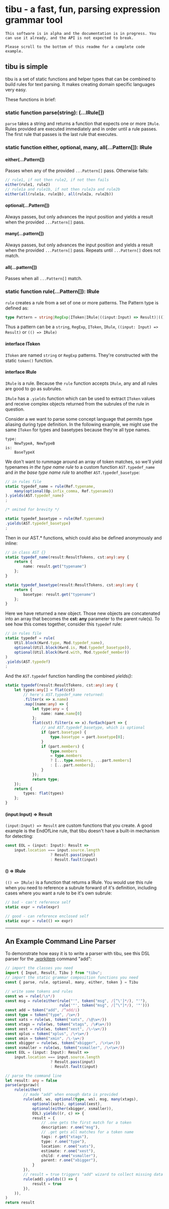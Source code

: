 # tibu - a fast, fun, parsing expression grammar tool


    This software is in alpha and the documentation is in progress. You can use it already, and the API is not expected to break.

    Please scroll to the bottom of this readme for a complete code example.

## tibu is simple

tibu is a set of static functions and helper types that can be combined to build rules for text parsing. It makes creating domain specific languages very easy.

These functions in brief:

### static function parse(string): (...IRule[])

`parse` takes a string and returns a function that expects one or more `IRule`. Rules provided are executed immediately and in order until a rule passes. The first rule that passes is the last rule that executes.


### static function either, optional, many, all(...Pattern[]): IRule

#### either(...Pattern[])

Passes when any of the provided `...Pattern[]` pass. Otherwise fails:

```TypeScript
// rule1, if not then rule2, if not then fails
either(rule1, rule2) 
// rule1a and rule1b, if not then rule2a and rule2b
either(all(rule1a, rule1b), all(rule2a, rule2b))
```

#### optional(...Pattern[])

Always passes, but only advances the input position and yields a result when the provided `...Pattern[]` pass.

#### many(...pattern[])

Always passes, but only advances the input position and yields a result when the provided `...Pattern[]` pass. Repeats until `...Pattern[]` does not match.

#### all(...pattern[])

Passes when all `...Pattern[]` match.

### static function rule(...Pattern[]): IRule

`rule` creates a rule from a set of one or more patterns. The Pattern type is defined as:

```TypeScript
type Pattern = string|RegExp|IToken|IRule|((input:Input) => Result)|(() => IRule);
```

Thus a pattern can be a `string`, `RegExp`, `IToken`, `IRule`, `((input: Input) => Result)` or `(() => IRule)`

#### interface IToken

`IToken` are named `string` or `RegExp` patterns. They're constructed with the static `token()` function.

#### interface IRule

`IRule` is a rule. Because the `rule` function accepts `IRule`, any and all rules are good to go as subrules.

`IRule` has a `.yields` function which can be used to extract `IToken` values and receive complex objects returned from the subrules of the rule in question.

Consider a we want to parse some concept language that permits type aliasing during type definition. In the following example, we might use the same `IToken` for types and basetypes because they're all type names.

```MarthaScript
type:
    NewTypeA, NewTypeB
is:
    BaseTypeX
```

We don't want to rummage around an array of token matches, so we'll yield typenames _in the type name rule_ to a custom function `AST.typedef_name` and _in the base type name rule_ to another `AST.typedef_basetype`:

```TypeScript
// in rules file
static typedef_name = rule(Ref.typename,
    many(optional(Op.infix_comma, Ref.typename))
).yields(AST.typedef_name)
;

/* omited for brevity */

static typedef_basetype = rule(Ref.typename)
.yields(AST.typedef_basetype)
;
```

Then in our AST.* functions, which could also be defined anonymously and inline:

```TypeScript
// in class AST {}
static typedef_name(result:ResultTokens, cst:any):any {
    return {
        name: result.get("typename")
    };
}

static typedef_basetype(result:ResultTokens, cst:any):any {
    return {
        basetype: result.get("typename")
    };
}
```

Here we have returned a new object. Those new objects are concatenated into an array that becomes the **cst: any** parameter to the parent rule(s). To see how this comes together, consider this `typedef` rule:

```TypeScript
// in rules file
static typedef = rule(
    Util.block(Kwrd.type, Mod.typedef_name),
    optional(Util.block(Kwrd.is, Mod.typedef_basetype)),
    optional(Util.block(Kwrd.with, Mod.typedef_member))
)
.yields(AST.typedef)
;
```

And the `AST.typedef` function handling the combined _yields()_:

```TypeScript
static typedef(result:ResultTokens, cst:any):any {
    let types:any[] = flat(cst)
        // here's AST.typedef_name returned:
        .filter(x => x.name)        
        .map((name:any) => {
            let type:any = {
                name: name.name[0]
            };
            flat(cst).filter(x => x).forEach(part => {
                // and AST.typedef_basetype, which is optional
                if (part.basetype) {
                    type.basetype = part.basetype[0];
                }
                if (part.members) {
                    type.members
                    = type.members 
                    ? [...type.members, ...part.members]
                    : [...part.members];
                }
            });
            return type;
    });
    return {
        types: flat(types)
    };
}
```

#### (input:Input) => Result

`(input:Input) => Result` are custom functions that you create. A good example is the EndOfLine rule, that tibu doesn't have a built-in mechanism for detecting:

```TypeScript
const EOL = (input: Input): Result => 
    input.location === input.source.length
                    ? Result.pass(input)
                    : Result.fault(input)
```

#### () => IRule

`(() => IRule)` is a function that returns a IRule. You would use this rule when you need to reference a subrule forward of it's definition, including cases where you want a rule to be it's own subrule:

```TypeScript
// bad - can't reference self
static expr = rule(expr)

// good - can reference enclosed self
static expr = rule(() => expr)

```

---

## An Example Command Line Parser

To demonstrate how easy it is to write a parser with tibu, see this DSL parser for the [.workitem](https://www.npmjs.com/package/workitem) command "add":

```TypeScript
// import the classes you need
import { Input, Result, Tibu } from "tibu";
// import the static grammar composition functions you need
const { parse, rule, optional, many, either, token } = Tibu

// write some tokens and rules
const ws = rule(/\s*/)
const msg = rule(either(rule("'", token("msg", /[^\']*/), "'"),
                        rule('"', token("msg", /[^\"]*/), '"')))
const add = token("add", /^add/i)
const type = token("type", /\w+/)
const xats = rule(ws, token("xats", /\@\w+/))
const xtags = rule(ws, token("xtags", /\#\w+/))
const xest = rule(ws, token("xest", /\~\w+/))
const xplus = token("xplus", /\+\w+/)
const xmin = token("xmin", /\-\w+/)
const xbigger = rule(ws, token("xbigger", /\>\w+/))
const xsmaller = rule(ws, token("xsmaller", /\<\w+/))
const EOL = (input: Input): Result =>
    input.location === input.source.length
                    ? Result.pass(input)
                    : Result.fault(input)

// parse the command line
let result: any = false
parse(argsraw)(
    rule(either(
        // made "add" when enough data is provided
        rule(add, ws, optional(type, ws), msg, many(xtags),
            optional(xats), optional(xest),
            optional(either(xbigger, xsmaller)),
            EOL).yields((r, c) => {
            result = {
                // .one gets the first match for a token
                description: r.one("msg"),
                // .get gets all matches for a token name
                tags: r.get("xtags"),
                type: r.one("type"),
                location: r.one("xats"),
                estimate: r.one("xest"),
                child: r.one("xsmaller"),
                parent: r.one("xbigger"),
            }
        }),
        // result = true triggers "add" wizard to collect missing data
        rule(add).yields(() => {
            result = true
        }),
    )),
)
return result

```


